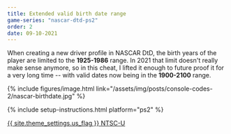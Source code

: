 ```yaml
---
title: Extended valid birth date range
game-series: "nascar-dtd-ps2"
order: 2
date: 09-10-2021
---
```


When creating a new driver profile in NASCAR DtD, the birth years of the player are limited
to the **1925-1986** range. In 2021 that limit doesn't really make sense anymore,
so in this cheat, I lifted it enough to future proof it for a very long time -- with valid dates now being in the **1900-2100** range.

{% include figures/image.html link="/assets/img/posts/console-codes-2/nascar-birthdate.jpg" %}

{% include setup-instructions.html platform="ps2" %}

<a href="https://github.com/CookiePLMonster/Console-Cheat-Codes/blob/master/PS2/NASCAR%20Dirt%20to%20Daytona/Extended%20valid%20birth%20date%20range/SLUS-20441_2EA87CC5_birthdate.pnach" class="button" role="button" target="_blank">{{ site.theme_settings.us_flag }} NTSC-U</a>
